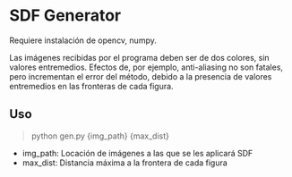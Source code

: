# SDF Generator
Requiere instalación de opencv, numpy.

Las imágenes recibidas por el programa deben ser de dos colores, sin valores entremedios. Efectos de, por ejemplo, anti-aliasing no son fatales, pero incrementan el error del método, debido a la presencia de valores entremedios en las fronteras de cada figura.

## Uso 
> python gen.py {img_path} {max_dist}

- img_path: Locación de imágenes a las que se les aplicará SDF
- max_dist: Distancia máxima a la frontera de cada figura
